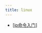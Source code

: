 ```yaml
---
title: linux
---
```


- [[ip命令入门]]

[//begin]: # "Autogenerated link references for markdown compatibility"
[ip命令入门]: ip%E5%91%BD%E4%BB%A4%E5%85%A5%E9%97%A8 "ip命令入门"
[//end]: # "Autogenerated link references"
